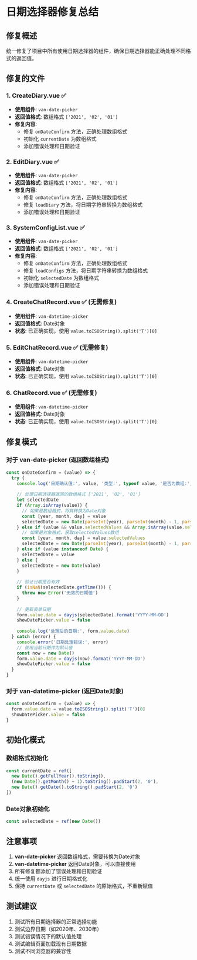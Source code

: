 # 日期选择器修复总结

## 修复概述
统一修复了项目中所有使用日期选择器的组件，确保日期选择器能正确处理不同格式的返回值。

## 修复的文件

### 1. CreateDiary.vue ✅
- **使用组件**: `van-date-picker`
- **返回值格式**: 数组格式 `['2021', '02', '01']`
- **修复内容**:
  - 修复 `onDateConfirm` 方法，正确处理数组格式
  - 初始化 `currentDate` 为数组格式
  - 添加错误处理和日期验证

### 2. EditDiary.vue ✅
- **使用组件**: `van-date-picker`
- **返回值格式**: 数组格式 `['2021', '02', '01']`
- **修复内容**:
  - 修复 `onDateConfirm` 方法，正确处理数组格式
  - 修复 `loadDiary` 方法，将日期字符串转换为数组格式
  - 添加错误处理和日期验证

### 3. SystemConfigList.vue ✅
- **使用组件**: `van-date-picker`
- **返回值格式**: 数组格式 `['2021', '02', '01']`
- **修复内容**:
  - 修复 `onDateConfirm` 方法，正确处理数组格式
  - 修复 `loadConfigs` 方法，将日期字符串转换为数组格式
  - 初始化 `selectedDate` 为数组格式
  - 添加错误处理和日期验证

### 4. CreateChatRecord.vue ✅ (无需修复)
- **使用组件**: `van-datetime-picker`
- **返回值格式**: Date对象
- **状态**: 已正确实现，使用 `value.toISOString().split('T')[0]`

### 5. EditChatRecord.vue ✅ (无需修复)
- **使用组件**: `van-datetime-picker`
- **返回值格式**: Date对象
- **状态**: 已正确实现，使用 `value.toISOString().split('T')[0]`

### 6. ChatRecord.vue ✅ (无需修复)
- **使用组件**: `van-datetime-picker`
- **返回值格式**: Date对象
- **状态**: 已正确实现，使用 `value.toISOString().split('T')[0]`

## 修复模式

### 对于 van-date-picker (返回数组格式)
```javascript
const onDateConfirm = (value) => {
  try {
    console.log('日期确认值:', value, '类型:', typeof value, '是否为数组:', Array.isArray(value))
    
    // 处理日期选择器返回的数组格式 ['2021', '02', '01']
    let selectedDate
    if (Array.isArray(value)) {
      // 如果是数组格式，将其转换为Date对象
      const [year, month, day] = value
      selectedDate = new Date(parseInt(year), parseInt(month) - 1, parseInt(day))
    } else if (value && value.selectedValues && Array.isArray(value.selectedValues)) {
      // 如果是对象格式，获取selectedValues数组
      const [year, month, day] = value.selectedValues
      selectedDate = new Date(parseInt(year), parseInt(month) - 1, parseInt(day))
    } else if (value instanceof Date) {
      selectedDate = value
    } else {
      selectedDate = new Date(value)
    }
    
    // 验证日期是否有效
    if (isNaN(selectedDate.getTime())) {
      throw new Error('无效的日期值')
    }
    
    // 更新表单日期
    form.value.date = dayjs(selectedDate).format('YYYY-MM-DD')
    showDatePicker.value = false
    
    console.log('处理后的日期:', form.value.date)
  } catch (error) {
    console.error('日期处理错误:', error)
    // 使用当前日期作为默认值
    const now = new Date()
    form.value.date = dayjs(now).format('YYYY-MM-DD')
    showDatePicker.value = false
  }
}
```

### 对于 van-datetime-picker (返回Date对象)
```javascript
const onDateConfirm = (value) => {
  form.value.date = value.toISOString().split('T')[0]
  showDatePicker.value = false
}
```

## 初始化模式

### 数组格式初始化
```javascript
const currentDate = ref([
  new Date().getFullYear().toString(),
  (new Date().getMonth() + 1).toString().padStart(2, '0'),
  new Date().getDate().toString().padStart(2, '0')
])
```

### Date对象初始化
```javascript
const selectedDate = ref(new Date())
```

## 注意事项

1. **van-date-picker** 返回数组格式，需要转换为Date对象
2. **van-datetime-picker** 返回Date对象，可以直接使用
3. 所有修复都添加了错误处理和日期验证
4. 统一使用 `dayjs` 进行日期格式化
5. 保持 `currentDate` 或 `selectedDate` 的原始格式，不重新赋值

## 测试建议

1. 测试所有日期选择器的正常选择功能
2. 测试边界日期（如2020年、2030年）
3. 测试错误情况下的默认值处理
4. 测试编辑页面加载现有日期数据
5. 测试不同浏览器的兼容性

